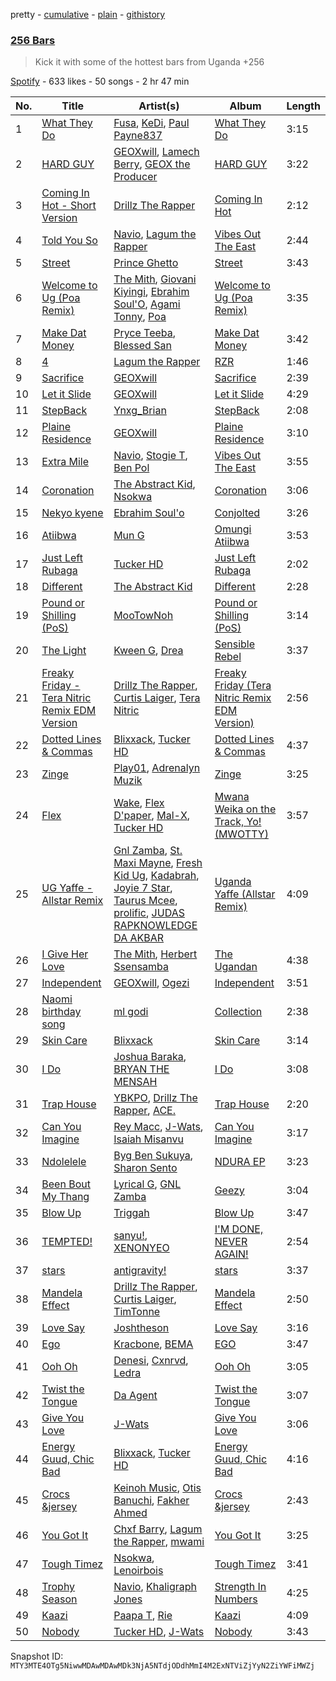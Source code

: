 pretty - [cumulative](/playlists/cumulative/37i9dQZF1DX28OajZ4kQnX.md) - [plain](/playlists/plain/37i9dQZF1DX28OajZ4kQnX) - [githistory](https://github.githistory.xyz/mackorone/spotify-playlist-archive/blob/main/playlists/plain/37i9dQZF1DX28OajZ4kQnX)

### [256 Bars](https://open.spotify.com/playlist/37i9dQZF1DX28OajZ4kQnX)

> Kick it with some of the hottest bars from Uganda +256

[Spotify](https://open.spotify.com/user/spotify) - 633 likes - 50 songs - 2 hr 47 min

| No. | Title | Artist(s) | Album | Length |
|---|---|---|---|---|
| 1 | [What They Do](https://open.spotify.com/track/6ycW5J1uecd4kiVDy0RUvc) | [Fusa](https://open.spotify.com/artist/4rVcrubV01G4di8dff5p7t), [KeDi](https://open.spotify.com/artist/3aaq8ReIvKF925g2qtGnV7), [Paul Payne837](https://open.spotify.com/artist/1TZ5t6mqPJEJ1HELSGt7cp) | [What They Do](https://open.spotify.com/album/0HOw37FUOrhyigfsrhJE9F) | 3:15 |
| 2 | [HARD GUY](https://open.spotify.com/track/2CPRMzFiUTyDakOcR1aalx) | [GEOXwill](https://open.spotify.com/artist/5id5TWkdZmwJKutyO9u0dX), [Lamech Berry](https://open.spotify.com/artist/1Vz5PJozFRzOFzPGjJm5jk), [GEOX the Producer](https://open.spotify.com/artist/2EbpyBhiZwwbUERx4EjXFP) | [HARD GUY](https://open.spotify.com/album/3o4ph9M09W1bW766vd3akX) | 3:22 |
| 3 | [Coming In Hot \- Short Version](https://open.spotify.com/track/4PNUQ1EM9MXcZgf26Lvj6U) | [Drillz The Rapper](https://open.spotify.com/artist/7EjcbHeP9v2XgeyP718axB) | [Coming In Hot](https://open.spotify.com/album/6Yt2pOIVZP1QuqAxrilW2H) | 2:12 |
| 4 | [Told You So](https://open.spotify.com/track/5bnX5oi9viuOLqaehmyhYt) | [Navio](https://open.spotify.com/artist/0itCt7khLTvv5WqlMJwYNQ), [Lagum the Rapper](https://open.spotify.com/artist/1QhXoko9LsFCRt54shf124) | [Vibes Out The East](https://open.spotify.com/album/0qYAUeR7eF1HCKJGmRgLoz) | 2:44 |
| 5 | [Street](https://open.spotify.com/track/1Whqh8FYChDUfc0WWdtzwt) | [Prince Ghetto](https://open.spotify.com/artist/4eMzMqx857Dz0v0UUktdKN) | [Street](https://open.spotify.com/album/6vNNGsH4eBjFjsO4JEsc6H) | 3:43 |
| 6 | [Welcome to Ug \(Poa Remix\)](https://open.spotify.com/track/3VLLom5tY6D7vTMmJQz4oN) | [The Mith](https://open.spotify.com/artist/1xGpeTWvpYbkDTpP5dXyNf), [Giovani Kiyingi](https://open.spotify.com/artist/72IhajuC3cvuHWwQdkJrYP), [Ebrahim Soul'O](https://open.spotify.com/artist/7C1uPFQwrkX5D88Gsc3jhe), [Agami Tonny](https://open.spotify.com/artist/2ntQ7o9imq9REY4by45eGH), [Poa](https://open.spotify.com/artist/2VCjA3p1oisG2Icg3xImMH) | [Welcome to Ug \(Poa Remix\)](https://open.spotify.com/album/6X0McZ1kH41i53IR9IjhFf) | 3:35 |
| 7 | [Make Dat Money](https://open.spotify.com/track/2FjGWI79TdNs9rJjfBsIWP) | [Pryce Teeba](https://open.spotify.com/artist/7LZeZZQTTiqOuxCN30dlGX), [Blessed San](https://open.spotify.com/artist/6ZCmGsvdReqqz3Iz789x9n) | [Make Dat Money](https://open.spotify.com/album/7u7QCwz0TXUGafOMWB8OGe) | 3:42 |
| 8 | [4](https://open.spotify.com/track/6mIVsZSRdArkSIyRBZsckR) | [Lagum the Rapper](https://open.spotify.com/artist/1QhXoko9LsFCRt54shf124) | [RZR](https://open.spotify.com/album/6rGinERBnSYfnZqXiH8VB4) | 1:46 |
| 9 | [Sacrifice](https://open.spotify.com/track/1fsXR9y56hVIl5pfjB3fm2) | [GEOXwill](https://open.spotify.com/artist/5id5TWkdZmwJKutyO9u0dX) | [Sacrifice](https://open.spotify.com/album/5tuuHx8rbMEpudC8FT89cB) | 2:39 |
| 10 | [Let it Slide](https://open.spotify.com/track/1aTklUbZo5dCBpXBk4oBa2) | [GEOXwill](https://open.spotify.com/artist/5id5TWkdZmwJKutyO9u0dX) | [Let it Slide](https://open.spotify.com/album/6MNXQqzROLdIy9mb1gwgA6) | 4:29 |
| 11 | [StepBack](https://open.spotify.com/track/4kBWaLZse3pejcPzEr89kH) | [Ynxg\_Brian](https://open.spotify.com/artist/7gb2liYztEueG9OqFjGxdV) | [StepBack](https://open.spotify.com/album/3Tlz9vfEbltuYfNzHqctDX) | 2:08 |
| 12 | [Plaine Residence](https://open.spotify.com/track/22ku0T0CRQNhv6MyPPRjYd) | [GEOXwill](https://open.spotify.com/artist/5id5TWkdZmwJKutyO9u0dX) | [Plaine Residence](https://open.spotify.com/album/0Sq39W1G7or77bm6uQ4V0M) | 3:10 |
| 13 | [Extra Mile](https://open.spotify.com/track/7CM7FycQQWAzem52QgJllq) | [Navio](https://open.spotify.com/artist/0itCt7khLTvv5WqlMJwYNQ), [Stogie T](https://open.spotify.com/artist/7tB6fzororeAvyt9RzKePs), [Ben Pol](https://open.spotify.com/artist/6rJsgXeCA9ZvRlPFgSpnw4) | [Vibes Out The East](https://open.spotify.com/album/0qYAUeR7eF1HCKJGmRgLoz) | 3:55 |
| 14 | [Coronation](https://open.spotify.com/track/4H2N1mJ1ASwOICfB7KssiX) | [The Abstract Kid](https://open.spotify.com/artist/4MdaPhRU2AMaylIfyWm8cW), [Nsokwa](https://open.spotify.com/artist/3ILdlSQ0HG3yLSchcE49Dz) | [Coronation](https://open.spotify.com/album/0BejVTOe8sGM9SCXnsy0Bx) | 3:06 |
| 15 | [Nekyo kyene](https://open.spotify.com/track/4MAtvNHJiuwUuNQyFHhC4E) | [Ebrahim Soul'o](https://open.spotify.com/artist/2YZW7Vm2kjy63WJQQ1UM4w) | [Conjolted](https://open.spotify.com/album/7dzbjLQcOssXTqqzu1HLrI) | 3:26 |
| 16 | [Atiibwa](https://open.spotify.com/track/0OyULIXkDqy4QMcVN74EQi) | [Mun G](https://open.spotify.com/artist/4YRE1c6l4kkNRfT1sXCjEU) | [Omungi Atiibwa](https://open.spotify.com/album/4fR3oI5K1Y8FssSqZh3XYE) | 3:53 |
| 17 | [Just Left Rubaga](https://open.spotify.com/track/0dLjBERZzgPpnx4KjRLmrp) | [Tucker HD](https://open.spotify.com/artist/3RDapQeJyAsiuFyZxFualp) | [Just Left Rubaga](https://open.spotify.com/album/5WxzIlz1Su1ru4LGe6ynfQ) | 2:02 |
| 18 | [Different](https://open.spotify.com/track/7dPEajZhYQWXSivOPXbJwV) | [The Abstract Kid](https://open.spotify.com/artist/4MdaPhRU2AMaylIfyWm8cW) | [Different](https://open.spotify.com/album/6jOaaBvrDq3OKVRkVujc9E) | 2:28 |
| 19 | [Pound or Shilling \(PoS\)](https://open.spotify.com/track/3WYgiM9KmW90ZasO3Zj2z3) | [MooTowNoh](https://open.spotify.com/artist/2Gh5PAnWSuY0vpn7UNcBU2) | [Pound or Shilling \(PoS\)](https://open.spotify.com/album/3RVR6krSIK3yv2Sx45U8Rd) | 3:14 |
| 20 | [The Light](https://open.spotify.com/track/19cwYaC0NLUA7B3Q3LvQS7) | [Kween G](https://open.spotify.com/artist/4u6bHNyuB19sp2uin2m4f1), [Drea](https://open.spotify.com/artist/5y8t1h8bv3Rpj4nRiGkgXz) | [Sensible Rebel](https://open.spotify.com/album/1nmdOZzdcFJLHnBwLX7Y8p) | 3:37 |
| 21 | [Freaky Friday \- Tera Nitric Remix EDM Version](https://open.spotify.com/track/6pA2AGT6p7kniOdoZYZGJs) | [Drillz The Rapper](https://open.spotify.com/artist/7EjcbHeP9v2XgeyP718axB), [Curtis Laiger](https://open.spotify.com/artist/3fPTMNIWtUmVLAq1IebU5A), [Tera Nitric](https://open.spotify.com/artist/2MWRCiYFXzeuFwWAmASsyi) | [Freaky Friday \(Tera Nitric Remix EDM Version\)](https://open.spotify.com/album/1fGpp3LgGnzvavjg6pb1zm) | 2:56 |
| 22 | [Dotted Lines & Commas](https://open.spotify.com/track/0hw8BvO4OQ2f6GaF7NQI7p) | [Blixxack](https://open.spotify.com/artist/7tzeAMvtPF9coHEEwLZhRJ), [Tucker HD](https://open.spotify.com/artist/3RDapQeJyAsiuFyZxFualp) | [Dotted Lines & Commas](https://open.spotify.com/album/0PKfULSEkUoaXXxUoI0fgP) | 4:37 |
| 23 | [Zinge](https://open.spotify.com/track/6BjwzPMNmuKIW4ie4coNfk) | [Play01](https://open.spotify.com/artist/35b2AHExUT7FPIpDVKSQCG), [Adrenalyn Muzik](https://open.spotify.com/artist/41n5rKefN1N9S1xktqTZLo) | [Zinge](https://open.spotify.com/album/0uaYBF6ghic8549jFLAeEo) | 3:25 |
| 24 | [Flex](https://open.spotify.com/track/7Cex0YgjvbShlR9GE9o89W) | [Wake](https://open.spotify.com/artist/5Ijs5N9PtVuzabbujWsttn), [Flex D'paper](https://open.spotify.com/artist/1dKjmFQXS1G1Z1D64tN8ek), [Mal\-X](https://open.spotify.com/artist/57nDy9lY3LLm1FKSsyIFUx), [Tucker HD](https://open.spotify.com/artist/3RDapQeJyAsiuFyZxFualp) | [Mwana Weika on the Track, Yo! \(MWOTTY\)](https://open.spotify.com/album/3JzYMICgm13vm77SPGTKzt) | 3:57 |
| 25 | [UG Yaffe \- Allstar Remix](https://open.spotify.com/track/5aVwVbXFiwwkk9u629WTMe) | [Gnl Zamba](https://open.spotify.com/artist/0tEJn5RI5zOHwSlbDkBiDP), [St\. Maxi Mayne](https://open.spotify.com/artist/1Zyxe8LgqlD5vqlMhvZbFd), [Fresh Kid Ug](https://open.spotify.com/artist/0wvkMEzBET0t77C5FqpMKO), [Kadabrah](https://open.spotify.com/artist/0gqRgX0oh889UAIK1ZbZ4v), [Joyie 7 Star](https://open.spotify.com/artist/67HCLPYSrDkA1wwJVxYhnw), [Taurus Mcee](https://open.spotify.com/artist/1xjl5vIGPMtLD5I32Cer3y), [prolific](https://open.spotify.com/artist/7JMyxAnabjblWtHu6NG4yE), [JUDAS RAPKNOWLEDGE DA AKBAR](https://open.spotify.com/artist/3iTi5ruCf9iObKTmoALmhC) | [Uganda Yaffe \(Allstar Remix\)](https://open.spotify.com/album/3yn54C2joXIRWPoSZsdejZ) | 4:09 |
| 26 | [I Give Her Love](https://open.spotify.com/track/6haw04b2NBB93aG0xeuZ5c) | [The Mith](https://open.spotify.com/artist/1xGpeTWvpYbkDTpP5dXyNf), [Herbert Ssensamba](https://open.spotify.com/artist/551y4ECPYt7eD0EIlew8sg) | [The Ugandan](https://open.spotify.com/album/3oyokB16SXiEeZybhCS2V8) | 4:38 |
| 27 | [Independent](https://open.spotify.com/track/424DjMFtS0JGIVM8aBFntp) | [GEOXwill](https://open.spotify.com/artist/5id5TWkdZmwJKutyO9u0dX), [Ogezi](https://open.spotify.com/artist/64qdnBh641xfeuHEevY9l2) | [Independent](https://open.spotify.com/album/59gYjH3D1JdjTvoQdcIat5) | 3:51 |
| 28 | [Naomi birthday song](https://open.spotify.com/track/2lQrFQNl5kmZoNCs1KkAL8) | [ml godi](https://open.spotify.com/artist/6xa4Dk2GZqhLboPS1eXDqg) | [Collection](https://open.spotify.com/album/1YogiBfwL9qhYX1bENFWgZ) | 2:38 |
| 29 | [Skin Care](https://open.spotify.com/track/24ToDCZUSlY2mCHFR5YOVO) | [Blixxack](https://open.spotify.com/artist/7tzeAMvtPF9coHEEwLZhRJ) | [Skin Care](https://open.spotify.com/album/72oEAxauWEA7liK85rYnee) | 3:14 |
| 30 | [I Do](https://open.spotify.com/track/5CPU6T60J0pUBjmIAHEeGT) | [Joshua Baraka](https://open.spotify.com/artist/3sjmAVaeka80SCvK69bedW), [BRYAN THE MENSAH](https://open.spotify.com/artist/2zsThoavhdt8NBt6OQLfw2) | [I Do](https://open.spotify.com/album/6cXdoVKMPADTGNsg0FiORj) | 3:08 |
| 31 | [Trap House](https://open.spotify.com/track/43zm30JtK99xSDIGGnGnXU) | [YBKPO](https://open.spotify.com/artist/4zpBA01pzPN4x3VvlO5y1B), [Drillz The Rapper](https://open.spotify.com/artist/7EjcbHeP9v2XgeyP718axB), [ACE.](https://open.spotify.com/artist/1Cliz3Lx3b9qzsHraYmKh1) | [Trap House](https://open.spotify.com/album/1KdZif8ksWZUllwYBSxTwO) | 2:20 |
| 32 | [Can You Imagine](https://open.spotify.com/track/2RFWIe4Kyuydzgo7kBJQ8E) | [Rey Macc](https://open.spotify.com/artist/7BVMpH5dEz4jE03STFwdqZ), [J\-Wats](https://open.spotify.com/artist/2hJigwTqQU3CFE4AUGb1Qv), [Isaiah Misanvu](https://open.spotify.com/artist/5mR64cshBueO6oPDga4cgh) | [Can You Imagine](https://open.spotify.com/album/26ZsfOw4zyS5q3QUh0mZdk) | 3:17 |
| 33 | [Ndolelele](https://open.spotify.com/track/644cjZFzNtNz5dNYwvSuH9) | [Byg Ben Sukuya](https://open.spotify.com/artist/2FU7huRrOYj7J461geVgXH), [Sharon Sento](https://open.spotify.com/artist/0HQs6VxGr3meRHHTkvObxy) | [NDURA EP](https://open.spotify.com/album/4DWD8hAqgT9nzglxp1dVSG) | 3:23 |
| 34 | [Been Bout My Thang](https://open.spotify.com/track/3YqQ0MrGo9npncbgBY6V0K) | [Lyrical G](https://open.spotify.com/artist/5iD7gwj4rQU0igiodSYGwQ), [GNL Zamba](https://open.spotify.com/artist/0FwYpgOB3J1HjxIRExeWhK) | [Geezy](https://open.spotify.com/album/3QoGhTuJ3IklGlZOVjK5xd) | 3:04 |
| 35 | [Blow Up](https://open.spotify.com/track/1vNfNoQklN2A7Qn4h7mJKO) | [Triggah](https://open.spotify.com/artist/0X3KWKamiMstCtGBljaikR) | [Blow Up](https://open.spotify.com/album/58n7ELafEIhHUCMSYeRnJe) | 3:47 |
| 36 | [TEMPTED!](https://open.spotify.com/track/0IJysriTxT9Bp5iJceAVHh) | [sanyu!](https://open.spotify.com/artist/7pUaqy2G4dAU7BEBa3rGhE), [XENONYEO](https://open.spotify.com/artist/2LWgTr7tjg9VfnLh3ZLsNk) | [I'M DONE, NEVER AGAIN!](https://open.spotify.com/album/3eBpH7vwfpP3nhCdRNIXtP) | 2:54 |
| 37 | [stars](https://open.spotify.com/track/2IRthOa69PZ1juCQ7ZGJSk) | [antigravity!](https://open.spotify.com/artist/1YLvt6xBvA3OhAZ9FjY1vV) | [stars](https://open.spotify.com/album/6KLjec6wpFGBw6okysaj6R) | 3:37 |
| 38 | [Mandela Effect](https://open.spotify.com/track/5n8KYQfXbZI28b1dZEv3y1) | [Drillz The Rapper](https://open.spotify.com/artist/7EjcbHeP9v2XgeyP718axB), [Curtis Laiger](https://open.spotify.com/artist/3fPTMNIWtUmVLAq1IebU5A), [TimTonne](https://open.spotify.com/artist/5AnewAHWpqtev6lg7MGOPA) | [Mandela Effect](https://open.spotify.com/album/5zmclbxfppW8ztaPHcXDak) | 2:50 |
| 39 | [Love Say](https://open.spotify.com/track/1XooJUOhghelEYTYS6Wp4z) | [Joshtheson](https://open.spotify.com/artist/3TnAeKpnEEsiXZ5wBazNiz) | [Love Say](https://open.spotify.com/album/3KpId1zKLJuRG43mql2U3H) | 3:16 |
| 40 | [Ego](https://open.spotify.com/track/2QHwHoWDSLHGEyIbuVnruw) | [Kracbone](https://open.spotify.com/artist/0oqY3cDPiLXw0El4rX9ipV), [BEMA](https://open.spotify.com/artist/1MEIvHcvx0FWdBQHAS3CqT) | [EGO](https://open.spotify.com/album/0chPWygz2Av5fNYfoUapWv) | 3:47 |
| 41 | [Ooh Oh](https://open.spotify.com/track/0FzlmiqeA77DpGyNg9Pr7e) | [Denesi](https://open.spotify.com/artist/2j5qvgoDULdbdLaFfb1Ap6), [Cxnrvd](https://open.spotify.com/artist/2hgk9A3fWriCu0wZQkUuwQ), [Ledra](https://open.spotify.com/artist/1siBA2GUGaVN7S8cOo0Xgs) | [Ooh Oh](https://open.spotify.com/album/4kUfLU4ZhW0syFNV4vStBs) | 3:05 |
| 42 | [Twist the Tongue](https://open.spotify.com/track/4NCdEAjaEq1g44y9jJg7KB) | [Da Agent](https://open.spotify.com/artist/7CC1ueFQOyHQNAuM7nKKrQ) | [Twist the Tongue](https://open.spotify.com/album/2FTNEPfG7iNxL05dUPxoCD) | 3:07 |
| 43 | [Give You Love](https://open.spotify.com/track/2sLohdWs9SCAdPEMWOKusH) | [J\-Wats](https://open.spotify.com/artist/2hJigwTqQU3CFE4AUGb1Qv) | [Give You Love](https://open.spotify.com/album/5xodDEpuEEZ3ZdzTUhVj2u) | 3:06 |
| 44 | [Energy Guud, Chic Bad](https://open.spotify.com/track/73Sb2aSpSvDuM0OKp6bAre) | [Blixxack](https://open.spotify.com/artist/7tzeAMvtPF9coHEEwLZhRJ), [Tucker HD](https://open.spotify.com/artist/3RDapQeJyAsiuFyZxFualp) | [Energy Guud, Chic Bad](https://open.spotify.com/album/5k5uGHVONSMZa3l9RRX4kJ) | 4:16 |
| 45 | [Crocs &jersey](https://open.spotify.com/track/568EH1ZKN7cAD0jEQnAEPq) | [Keinoh Music](https://open.spotify.com/artist/0sKiFuMsuB9nVLXovDc5bb), [Otis Banuchi](https://open.spotify.com/artist/24o0ghLqqWJsq3Tk9Ngukc), [Fakher Ahmed](https://open.spotify.com/artist/5CAnXsi43dznJE7qXujny3) | [Crocs &jersey](https://open.spotify.com/album/21XTnqu53Mkb5xyQ0M2Dal) | 2:43 |
| 46 | [You Got It](https://open.spotify.com/track/6jV4SMVLo4pIFif38q7mI4) | [Chxf Barry](https://open.spotify.com/artist/4vMmIzBBucgN0Hend2wz0S), [Lagum the Rapper](https://open.spotify.com/artist/1QhXoko9LsFCRt54shf124), [mwami](https://open.spotify.com/artist/0efcioCBRBzfxRC6Ax0zXq) | [You Got It](https://open.spotify.com/album/08UekIFugezDczFaJR9tjJ) | 3:25 |
| 47 | [Tough Timez](https://open.spotify.com/track/5RL5hn75OUOFcLeC9VI1aZ) | [Nsokwa](https://open.spotify.com/artist/3ILdlSQ0HG3yLSchcE49Dz), [Lenoirbois](https://open.spotify.com/artist/4NinFBdaIbsWHe8OnsXlSQ) | [Tough Timez](https://open.spotify.com/album/3ml6m4oXvFut3cwmH9yrYO) | 3:41 |
| 48 | [Trophy Season](https://open.spotify.com/track/4OsqHANw0wJI3g6QzESXQQ) | [Navio](https://open.spotify.com/artist/0itCt7khLTvv5WqlMJwYNQ), [Khaligraph Jones](https://open.spotify.com/artist/1xxXRVpuEm3X3p1QEm61Az) | [Strength In Numbers](https://open.spotify.com/album/28volG5cNQEUI0U8CdD6DF) | 4:25 |
| 49 | [Kaazi](https://open.spotify.com/track/0lDoCgY33JV4rEllLJ8ubM) | [Paapa T](https://open.spotify.com/artist/7Ii9A3fiHC0LWGzgjekkba), [Rie](https://open.spotify.com/artist/67qQPzQB13ihMnIwS27kbr) | [Kaazi](https://open.spotify.com/album/57Ad8YNHXuOYMzpVVbvC9L) | 4:09 |
| 50 | [Nobody](https://open.spotify.com/track/6krUogRWd9GJTqmLX4qiGH) | [Tucker HD](https://open.spotify.com/artist/3RDapQeJyAsiuFyZxFualp), [J\-Wats](https://open.spotify.com/artist/5SICeSfCoS3DTaNhNnZj94) | [Nobody](https://open.spotify.com/album/6jLFWGaIVgdgKXBIJZKkNn) | 3:43 |

Snapshot ID: `MTY3MTE4OTg5NiwwMDAwMDAwMDk3NjA5NTdjODdhMmI4M2ExNTViZjYyN2ZiYWFiMWZj`
